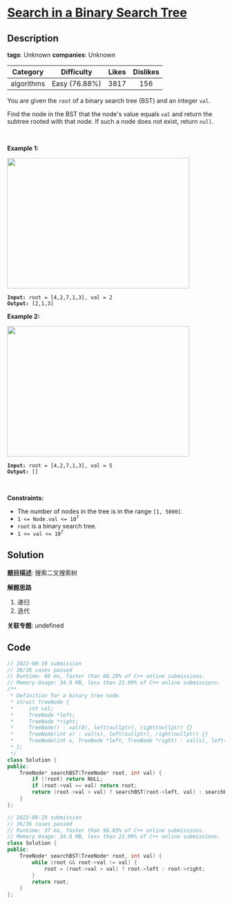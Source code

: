 # [Search in a Binary Search Tree](https://leetcode.com/problems/search-in-a-binary-search-tree/description/)

## Description

**tags**: Unknown
**companies**: Unknown

|  Category  |  Difficulty   | Likes | Dislikes |
| :--------: | :-----------: | :---: | :------: |
| algorithms | Easy (76.88%) | 3817  |   156    |

<p>You are given the <code>root</code> of a binary search tree (BST) and an integer <code>val</code>.</p>

<p>Find the node in the BST that the node&#39;s value equals <code>val</code> and return the subtree rooted with that node. If such a node does not exist, return <code>null</code>.</p>

<p>&nbsp;</p>
<p><strong>Example 1:</strong></p>
<img alt="" src="https://assets.leetcode.com/uploads/2021/01/12/tree1.jpg" style="width: 422px; height: 302px;" />
<pre><code><strong>Input:</strong> root = [4,2,7,1,3], val = 2
<strong>Output:</strong> [2,1,3]</code></pre>

<p><strong>Example 2:</strong></p>
<img alt="" src="https://assets.leetcode.com/uploads/2021/01/12/tree2.jpg" style="width: 422px; height: 302px;" />
<pre><code><strong>Input:</strong> root = [4,2,7,1,3], val = 5
<strong>Output:</strong> []</code></pre>

<p>&nbsp;</p>
<p><strong>Constraints:</strong></p>

<ul>
  <li>The number of nodes in the tree is in the range <code>[1, 5000]</code>.</li>
  <li><code>1 &lt;= Node.val &lt;= 10<sup>7</sup></code></li>
  <li><code>root</code> is a binary search tree.</li>
  <li><code>1 &lt;= val &lt;= 10<sup>7</sup></code></li>
</ul>

## Solution

**题目描述**: 搜索二叉搜索树

**解题思路**

1. 递归
2. 迭代

**关联专题**: undefined

## Code

```cpp
// 2022-08-19 submission
// 36/36 cases passed
// Runtime: 60 ms, faster than 60.29% of C++ online submissions.
// Memory Usage: 34.9 MB, less than 22.99% of C++ online submissions.
/**
 * Definition for a binary tree node.
 * struct TreeNode {
 *     int val;
 *     TreeNode *left;
 *     TreeNode *right;
 *     TreeNode() : val(0), left(nullptr), right(nullptr) {}
 *     TreeNode(int x) : val(x), left(nullptr), right(nullptr) {}
 *     TreeNode(int x, TreeNode *left, TreeNode *right) : val(x), left(left), right(right) {}
 * };
 */
class Solution {
public:
    TreeNode* searchBST(TreeNode* root, int val) {
        if (!root) return NULL;
        if (root->val == val) return root;
        return (root->val > val) ? searchBST(root->left, val) : searchBST(root->right, val);
    }
};
```

```cpp
// 2022-08-19 submission
// 36/36 cases passed
// Runtime: 37 ms, faster than 98.03% of C++ online submissions.
// Memory Usage: 34.8 MB, less than 22.99% of C++ online submissions.
class Solution {
public:
    TreeNode* searchBST(TreeNode* root, int val) {
        while (root && root->val != val) {
            root = (root->val > val) ? root->left : root->right;
        }
        return root;
    }
};
```
